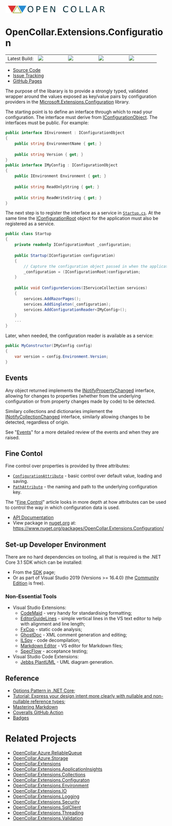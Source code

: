 [![Open Collar](./media/opencollar-logo-320x25x32.png)](https://open-collar.github.io/home/)
# OpenCollar.Extensions.Configuration

<table style="border-style: none; width: 100%;">
    <tr style="border-style: none;">
        <td style="width: 20%; border-style: none;">Latest Build:</td>
        <td style="width: 20%; border-style: none;"><a href="https://github.com/open-collar/OpenCollar.Extensions.Configuration/actions"><img src="https://img.shields.io/github/workflow/status/open-collar/OpenCollar.Extensions.Configuration/Build and Deploy"/></a></td>
        <td style="width: 20%; border-style: none;"><a href="https://coveralls.io/github/open-collar/OpenCollar.Extensions.Configuration?branch=master"><img src="https://coveralls.io/repos/github/open-collar/OpenCollar.Extensions.Configuration/badge.svg?branch=master"/></a></td>
        <td style="width: 20%; border-style: none;"><a href="https://www.nuget.org/packages/OpenCollar.Extensions.Configuration/"><img src="https://img.shields.io/nuget/vpre/OpenCollar.Extensions.Configuration?color=green"/></a></td>
        <td style="width: 20%; border-style: none;"><a href="https://open-collar.github.io/OpenCollar.Extensions.Configuration/articles/intro.html"><img src="https://img.shields.io/nuget/dt/OpenCollar.Extensions.Configuration?color=green"/></a></td>
    </tr>
</table>

 * [Source Code](https://github.com/open-collar/OpenCollar.Extensions.Configuration)
 * [Issue Tracking](https://github.com/open-collar/OpenCollar.Extensions.Configuration/issues)
 * [GitHub Pages](https://open-collar.github.io/OpenCollar.Extensions.Configuration/)

The purpose of the libarary is to provide a strongly typed, validated
wrapper around the values exposed as key/value pairs by configuration
providers in the 
[Microsoft.Extensions.Configuration](https://docs.microsoft.com/en-us/aspnet/core/fundamentals/configuration/?view=aspnetcore-3.1)
library.

The starting point is to define an interface through which to read your 
configuration.  The interface must derive from
[IConfigurationObject](/api/OpenCollar.Extensions.Configuration.IConfigurationObject.md).
The interfaces must be public.  For example:

```cs
public interface IEnvironment : IConfigurationObject
{
    public string EnvironmentName { get; }

    public string Version { get; }
}
public interface IMyConfig : IConfigurationObject
{
    public IEnvironment Environment { get; }

    public string ReadOnlyString { get; }

    public string ReadWriteString { get; }
}
```

The next step is to register the interface as a service in
[`Startup.cs`](https://docs.microsoft.com/en-us/aspnet/core/fundamentals/startup?view=aspnetcore-3.1).
At the same time the
[IConfigurationRoot](https://docs.microsoft.com/en-us/dotnet/api/microsoft.extensions.configuration.iconfigurationroot?view=dotnet-plat-ext-3.1)
object for the application must also be registered as a service.

```cs
public class Startup
{
    private readonly IConfigurationRoot _configuration;

    public Startup(IConfiguration configuration)
    {
        // Capture the configuration object passed in when the application is started.
        _configuration = (IConfigurationRoot)configuration;
    }

    public void ConfigureServices(IServiceCollection services)
    {
        services.AddRazorPages();
        services.AddSingleton(_configuration);
        services.AddConfigurationReader<IMyConfig>();
    }
    ...
}
```

Later, when needed, the configuration reader is available as a service:

```cs
public MyConstructor(IMyConfig config)
{
    var version = config.Environment.Version;
}
```

## Events

Any object returned implements the
[INotifyPropertyChanged](https://docs.microsoft.com/en-us/dotnet/api/system.componentmodel.inotifypropertychanged?view=netstandard-2.1)
interface, allowing for changes to properties (whether from the underlying
configuration or from property changes made by code) to be detected.

Similary collections and dictionaries implement the
[INotifyCollectionChanged](https://docs.microsoft.com/en-us/dotnet/api/system.collections.specialized.inotifycollectionchanged?view=netstandard-2.1)
interface, similarly allowing changes to be detected, regardless of origin.

See "[Events](https://open-collar.github.io/OpenCollar.Extensions.Configuration/usage/events.md)" for a more detailed review of the events and when they are raised.

## Fine Contol

Fine control over properties is provided by three attributes:

 * [`ConfigurationAttribute`](https://open-collar.github.io/OpenCollar.Extensions.Configuration/api/OpenCollar.Extensions.Configuration.ConfigurationAttribute.html) -
   basic control over default value, loading and saving.
 * [`PathAttribute`](https://open-collar.github.io/OpenCollar.Extensions.Configuration/api/OpenCollar.Extensions.Configuration.PathAttribute.html) -
   the naming and path to the underlying configuration key.

The "[Fine Control](https://open-collar.github.io/OpenCollar.Extensions.Configuration/usage/control.md)" article looks in more depth at how attributes can be used to 
control the way in which configuration data is used.

 * [API Documentation](https://open-collar.github.io/OpenCollar.Extensions.Configuration/)
 * View package in [nuget.org](https://nuget.org) at: https://www.nuget.org/packages/OpenCollar.Extensions.Configuration/

## Set-up Developer Environment

There are no hard dependencies on tooling, all that is required is the 
.NET Core 3.1 SDK which can be installed:

 * From the [SDK](https://dotnet.microsoft.com/download/dotnet-core/3.1) page;
 * Or as part of Visual Studio 2019 (Versions >= 16.4.0) (the
   [Community Edition](https://visualstudio.microsoft.com/vs/community/) is
   free).

### Non-Essential Tools

 * Visual Studio Extensions:
     * [CodeMaid](http://www.codemaid.net/) - very handy for standardising
       formatting;
     * [EditorGuideLines](https://marketplace.visualstudio.com/items?itemName=PaulHarrington.EditorGuidelines) -
       simple vertical lines in the VS text editor to help with alignment and line length;
     * [FxCop](https://docs.microsoft.com/en-us/visualstudio/code-quality/install-fxcop-analyzers?view=vs-2019#to-install-fxcop-analyzers-as-a-vsix) -
       static code analysis;
     * [GhostDoc](https://submain.com/products/ghostdoc.aspx) - XML comment
       generation and editing;
     * [ILSpy](https://marketplace.visualstudio.com/items?itemName=SharpDevelopTeam.ILSpy) -
       code decompilation;
     * [Markdown Editor](https://github.com/madskristensen/MarkdownEditor) -
       VS editor for Markdown files;
     * [SpecFlow](https://specflow.org/) - acceptance testing;
 * Visual Studio Code Extensions:
   * [Jebbs PlantUML](https://marketplace.visualstudio.com/items?itemName=jebbs.plantuml) - UML diagram generation.

## Reference

 * [Options Pattern in .NET Core](https://codeburst.io/options-pattern-in-net-core-a50285aeb18d);
 * [Tutorial: Express your design intent more clearly with nullable and non-nullable reference types](https://docs.microsoft.com/en-us/dotnet/csharp/tutorials/nullable-reference-types);
 * [Mastering Markdown](https://guides.github.com/features/mastering-markdown/)
 * [Coveralls GitHub Action](https://github.com/marketplace/actions/coveralls-github-action)
 * [Badges](https://shields.io/category/build)

# Related Projects

* [OpenCollar.Azure.ReliableQueue](https://github.com/open-collar/OpenCollar.Azure.ReliableQueue)
* [OpenCollar.Azure.Storage](https://github.com/open-collar/OpenCollar.Azure.Storage)
* [OpenCollar.Extensions](https://github.com/open-collar/OpenCollar.Extensions)
* [OpenCollar.Extensions.ApplicationInsights](https://github.com/open-collar/OpenCollar.Extensions.ApplicationInsights)
* [OpenCollar.Extensions.Collections](https://github.com/open-collar/OpenCollar.Extensions.Collections)
* [OpenCollar.Extensions.Configuraton](https://github.com/open-collar/OpenCollar.Extensions.Configuraton)
* [OpenCollar.Extensions.Environment](https://github.com/open-collar/OpenCollar.Extensions.Environment)
* [OpenCollar.Extensions.IO](https://github.com/open-collar/OpenCollar.Extensions.IO)
* [OpenCollar.Extensions.Logging](https://github.com/open-collar/OpenCollar.Extensions.Logging)
* [OpenCollar.Extensions.Security](https://github.com/open-collar/OpenCollar.Extensions.Security)
* [OpenCollar.Extensions.SqlClient](https://github.com/open-collar/OpenCollar.Extensions.SqlClient)
* [OpenCollar.Extensions.Threading](https://github.com/open-collar/OpenCollar.Extensions.Threading)
* [OpenCollar.Extensions.Validation](https://github.com/open-collar/OpenCollar.Extensions.Validation)